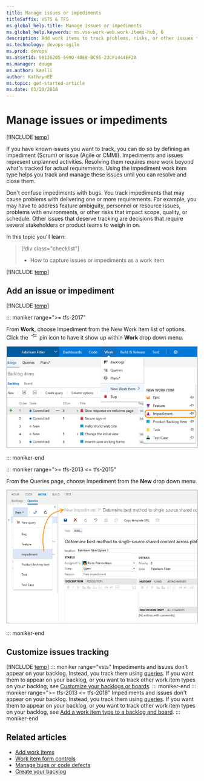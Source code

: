 ```yaml
---
title: Manage issues or impediments 
titleSuffix: VSTS & TFS 
ms.global_help.title: Manage issues or impediments 
ms.global_help.keywords: ms.vss-work-web.work-items-hub, 6
description: Add work items to track problems, risks, or other issues that may impeded your plans or schedule - Visual Studio Team Services (VSTS) and Team Foundation 
ms.technology: devops-agile
ms.prod: devops
ms.assetid: 5B126205-599D-40EB-BC95-23CF1444EF2A
ms.manager: douge
ms.author: kaelli
author: KathrynEE
ms.topic: get-started-article
ms.date: 03/20/2018
---
```


# Manage issues or impediments 

[!INCLUDE [temp](../_shared/version-vsts-tfs-all-versions.md)]

<a name="manage-impediments"></a>

If you have known issues you want to track, you can do so by defining an impediment (Scrum) or issue (Agile or CMMI). Impediments and issues represent unplanned activities. Resolving them requires more work beyond what's tracked for actual requirements. Using the impediment work item type helps you track and manage these issues until you can resolve and close them. 

Don't confuse impediments with bugs. You track impediments that may cause problems with delivering one or more requirements. For example, you may have to address feature ambiguity, personnel or resource issues, problems with environments, or other risks that impact scope, quality, or schedule. Other issues that deserve tracking are decisions that require several stakeholders or product teams to weigh in on.

In this topic you'll learn: 

>[!div class="checklist"]      
> * How to capture issues or impediments as a work item   
 
[!INCLUDE [temp](../_shared/prerequisites-work-items.md)]   

## Add an issue or impediment 

[!INCLUDE [temp](../_shared/image-differences-with-wits.md)]   

::: moniker range=">= tfs-2017"
<!---#### VSTS, TFS 2018, TFS 2017 (new form enabled) --> 
From **Work**, choose Impediment from the New Work Item list of options. Click the ![pin icon](../_img/icons/pin-icon.png) pin icon to have it show up within **Work** drop down menu. 

<img src="_img/cyb-new-work-item-impediment.png" alt="VSTS, TFS 2017 - Add an impediment" style="border: 1px solid #C3C3C3;" />  
  
<!--- Or, from the Queries page, you can add a new work item.  

<img src="_img/cyb-new-work-item-impediment-form.png" alt="Create a new impediment" style="border: 1px solid #C3C3C3;" />  
-->

::: moniker-end

::: moniker range=">= tfs-2013 <= tfs-2015"
<!---#### TFS 2015 | TFS 2013 (old web form) --> 

From the Queries page, choose Impediment from the **New** drop down menu.

<img src="_img/ALM_CB_CreateImpediments.png" alt="TFS 2015, TFS 2013 - Add an impediment" style="border: 1px solid #C3C3C3;" />  

::: moniker-end


<a id="customize"> </a>
## Customize issues tracking

[!INCLUDE [temp](../_shared/customize-work-tracking.md)] 
::: moniker range="vsts"
Impediments and issues don't appear on your backlog. Instead, you track them using [queries](../track/using-queries.md). If you want them to appear on your backlog, or you want to track other work item types on your backlog, see [Customize your backlogs or boards](../../organizations/settings/work/customize-process-backlogs-boards.md).
::: moniker-end
::: moniker range=">= tfs-2013 <= tfs-2018"
Impediments and issues don't appear on your backlog. Instead, you track them using [queries](../track/using-queries.md). If you want them to appear on your backlog, or you want to track other work item types on your backlog, see [Add a work item type to a backlog and board](../customize/add-wits-to-backlogs-and-boards.md).
::: moniker-end

## Related articles 
- [Add work items](add-work-items.md)
- [Work item form controls](../work-items/work-item-form-controls.md)
- [Manage bugs or code defects](manage-bugs.md)
- [Create your backlog](create-your-backlog.md) 


